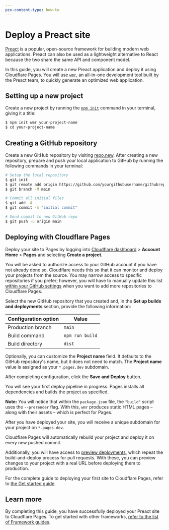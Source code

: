 ```yaml
---
pcx-content-type: how-to
---
```


# Deploy a Preact site

[Preact](https://preactjs.com) is a popular, open-source framework for building modern web applications. Preact can also be used as a lightweight alternative to React because the two share the same API and component model.

In this guide, you will create a new Preact application and deploy it using Cloudflare Pages.
You will use [`wmr`](https://github.com/preactjs/wmr), an all-in-one development tool built by the Preact team, to quickly generate an optimized web application.

## Setting up a new project

Create a new project by running the [`npm init`](https://docs.npmjs.com/cli/v6/commands/npm-init) command in your terminal, giving it a title:

```sh
$ npm init wmr your-project-name
$ cd your-project-name
```

## Creating a GitHub repository

Create a new GitHub repository by visiting [repo.new](https://repo.new). After creating a new repository, prepare and push your local application to GitHub by running the following commands in your terminal:

```sh
# Setup the local repository
$ git init
$ git remote add origin https://github.com/yourgithubusername/githubrepo
$ git branch -M main

# Commit all initial files
$ git add -A
$ git commit -m "initial commit"

# Send commit to new GitHub repo
$ git push -u origin main
```

## Deploying with Cloudflare Pages

Deploy your site to Pages by logging into [Cloudflare dashboard](https://dash.cloudflare.com/) > **Account Home** > **Pages** and selecting **Create a project**.

You will be asked to authorize access to your GitHub account if you have not already done so. Cloudflare needs this so that it can monitor and deploy your projects from the source. You may narrow access to specific repositories if you prefer; however, you will have to manually update this list [within your GitHub settings](https://github.com/settings/installations) when you want to add more repositories to Cloudflare Pages.

Select the new GitHub repository that you created and, in the **Set up builds and deployments** section, provide the following information:

<TableLayout>

| Configuration option | Value           |
| -------------------- | --------------- |
| Production branch    | `main`          |
| Build command        | `npm run build` |
| Build directory      | `dist`          |

</TableLayout>

Optionally, you can customize the **Project name** field. It defaults to the GitHub repository's name, but it does not need to match. The **Project name** value is assigned as your `*.pages.dev` subdomain.

After completing configuration, click the **Save and Deploy** button.

You will see your first deploy pipeline in progress. Pages installs all dependencies and builds the project as specified.

<Aside type="note">

**Note:** You will notice that within the `package.json` file, the `"build"` script uses the `--prerender` flag. With this, `wmr` produces static HTML pages – along with their assets – which is perfect for Pages.

</Aside>

After you have deployed your site, you will receive a unique subdomain for your project on `*.pages.dev`.

Cloudflare Pages will automatically rebuild your project and deploy it on every new pushed commit.

Additionally, you will have access to [preview deployments](/platform/preview-deployments), which repeat the build-and-deploy process for pull requests. With these, you can preview changes to your project with a real URL before deploying them to production.

<Aside type="note">

For the complete guide to deploying your first site to Cloudflare Pages, refer to [the Get started guide](/get-started).

</Aside>

## Learn more

By completing this guide, you have successfully deployed your Preact site to Cloudflare Pages. To get started with other frameworks, [refer to the list of Framework guides](/framework-guides).

